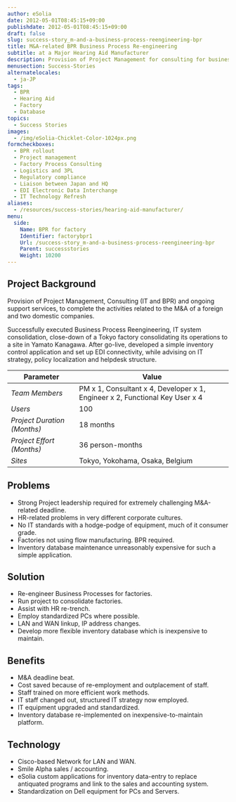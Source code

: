 ```yaml
---
author: eSolia
date: 2012-05-01T08:45:15+09:00
publishdate: 2012-05-01T08:45:15+09:00
draft: false
slug: success-story_m-and-a-business-process-reengineering-bpr
title: M&A-related BPR Business Process Re-engineering
subtitle: at a Major Hearing Aid Manufacturer
description: Provision of Project Management for consulting for business process re-engineering effort, a IT technology refresh, and an inventory management database development project, at a hearing aid maker factory in Japan. - from eSolia Inc.
menusection: Success-Stories
alternatelocales:
  - ja-JP
tags:
  - BPR
  - Hearing Aid
  - Factory
  - Database
topics:
  - Success Stories
images:  
  - /img/eSolia-Chicklet-Color-1024px.png
formcheckboxes:
  - BPR rollout
  - Project management
  - Factory Process Consulting
  - Logistics and 3PL
  - Regulatory compliance
  - Liaison between Japan and HQ
  - EDI Electronic Data Interchange
  - IT Technology Refresh
aliases:
  - /resources/success-stories/hearing-aid-manufacturer/
menu:
  side:
    Name: BPR for factory
    Identifier: factorybpr1
    Url: /success-story_m-and-a-business-process-reengineering-bpr
    Parent: successstories
    Weight: 10200
---
```


## Project Background

Provision of Project Management, Consulting (IT and BPR) and ongoing support services, to complete the activities related to the M&A of a foreign and two domestic companies.

Successfully executed Business Process Reengineering, IT system consolidation, close-down of a Tokyo factory consolidating its operations to a site in Yamato Kanagawa. After go-live, developed a simple inventory control application and set up EDI connectivity, while advising on IT strategy, policy localization and helpdesk structure.

Parameter | Value
------|------
_Team Members_ | PM x 1, Consultant x 4, Developer x 1, Engineer x 2, Functional Key User x 4
_Users_ | 100
_Project Duration (Months)_ | 18 months
_Project Effort (Months)_ | 36 person-months
_Sites_ | Tokyo, Yokohama, Osaka, Belgium

## Problems

* Strong Project leadership required for extremely challenging M&A-related deadline.
* HR-related problems in very different corporate cultures.
* No IT standards with a hodge-podge of equipment, much of it consumer grade.
* Factories not using flow manufacturing. BPR required.
* Inventory database maintenance unreasonably expensive for such a simple application.

## Solution

* Re-engineer Business Processes for factories.
* Run project to consolidate factories.
* Assist with HR re-trench.
* Employ standardized PCs where possible.
* LAN and WAN linkup, IP address changes.
* Develop more flexible inventory database which is inexpensive to maintain.

## Benefits

* M&A deadline beat.
* Cost saved because of re-employment and outplacement of staff.
* Staff trained on more efficient work methods.
* IT staff changed out, structured IT strategy now employed.
* IT equipment upgraded and standardized.
* Inventory database re-implemented on inexpensive-to-maintain platform.

## Technology

* Cisco-based Network for LAN and WAN.
* Smile Alpha sales / accounting.
* eSolia custom applications for inventory data-entry to replace antiquated programs and link to the sales and accounting system.
* Standardization on Dell equipment for PCs and Servers.
